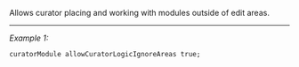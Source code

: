 Allows curator placing and working with modules outside of edit areas.


---
*Example 1:*
```sqf
curatorModule allowCuratorLogicIgnoreAreas true;
```
